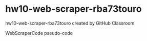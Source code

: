# hw10-web-scraper-rba73touro
hw10-web-scraper-rba73touro created by GitHub Classroom

WebScraperCode
pseudo-code

